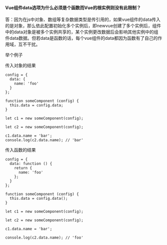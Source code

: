 #### Vue组件data选项为什么必须是个函数而Vue的根实例则没有此限制？

答：因为在js中对象、数组等复杂数据类型是传引用的，如果vue组件的data传入的是对象，那么依此配置初始化多个实例后，即newvue创建了多个实例后，组件中的data对象是被多个实例共享的，某个实例更改数据后会影响其他实例中的组件data数据。但若data是函数的话，每个vue组件的data都因为函数有了自己的作用域，互不干扰。

举个例子

传入对象的结果
```
config = {
  data: {
    name: 'foo'
  }
};
 
function someComponent (config) {
  this.data = config.data;
}
 
let c1 = new someComponent(config);
 
let c2 = new someComponent(config);
 
c1.data.name = 'bar';
console.log(c2.data.name); // 'bar'
```


传入函数的结果
```
config = {
  data: function () {
    return {
      name: 'foo'
    };
  }
};
 
function someComponent (config) {
  this.data = config.data();
}
 
let c1 = new someComponent(config);
 
let c2 = new someComponent(config);
 
c1.data.name = 'bar';
 
console.log(c2.data.name); // 'foo'
```